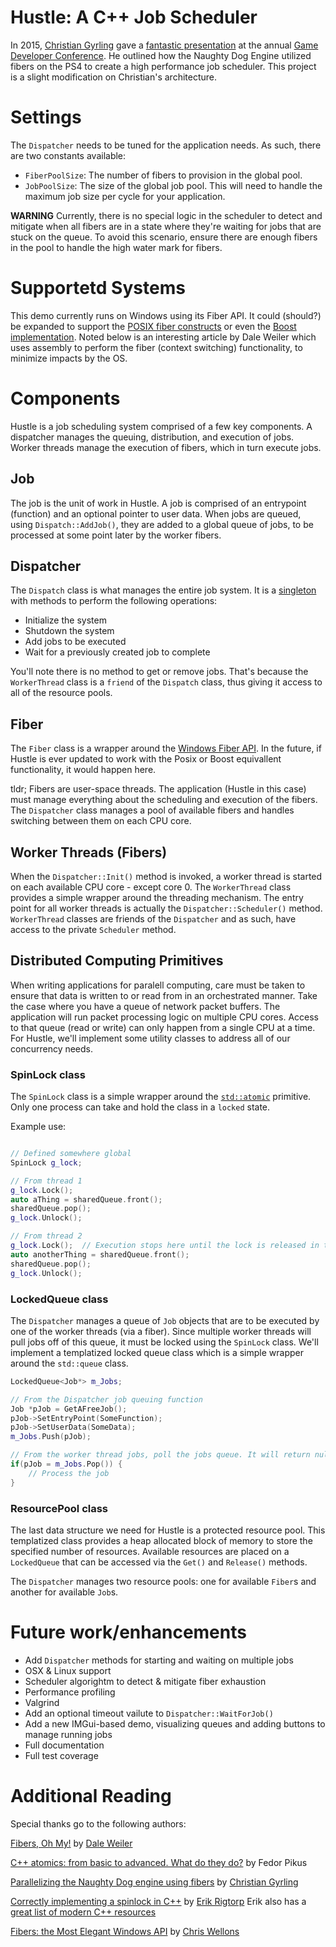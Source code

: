 # Hustle: A C++ Job Scheduler

In 2015, [Christian Gyrling](https://twitter.com/cgyrling) gave a [fantastic presentation](https://www.gdcvault.com/play/1022186/Parallelizing-the-Naughty-Dog-Engine) at the annual 
[Game Developer Conference](https://gdconf.com/). He outlined how the Naughty Dog Engine utilized fibers on the PS4 to create a high performance
job scheduler. This project is a slight modification on Christian's architecture. 

# Settings
The `Dispatcher` needs to be tuned for the application needs. As such, there are two constants available: 
- `FiberPoolSize`: The number of fibers to provision in the global pool. 
- `JobPoolSize`: The size of the global job pool. This will need to handle the maximum job size per cycle for your application.

__WARNING__ Currently, there is no special logic in the scheduler to detect and mitigate when all fibers are in a state where they're waiting for jobs 
that are stuck on the queue. To avoid this scenario, ensure there are enough fibers in the pool to handle the high water mark for fibers. 

# Supportetd Systems
This demo currently runs on Windows using its Fiber API. It could (should?) be expanded to support the 
[POSIX fiber constructs](https://linux.die.net/man/2/setcontext) or even the 
[Boost implementation](https://www.boost.org/doc/libs/1_78_0/libs/fiber/doc/html/fiber/overview.html). Noted below is an interesting article by
Dale Weiler which uses assembly to perform the fiber (context switching) functionality, to minimize impacts by the OS. 

# Components
Hustle is a job scheduling system comprised of a few key components. A dispatcher manages the queuing, distribution, and execution of jobs. Worker threads 
manage the execution of fibers, which in turn execute jobs. 

## Job
The job is the unit of work in Hustle. A job is comprised of an entrypoint (function) and an optional pointer to user data. When jobs are queued, using
`Dispatch::AddJob()`, they are added to a global queue of jobs, to be processed at some point later by the worker fibers.

## Dispatcher
The `Dispatch` class is what manages the entire job system. It is a [singleton](https://en.wikipedia.org/wiki/Singleton_pattern) with methods 
to perform the following operations:
- Initialize the system
- Shutdown the system
- Add jobs to be executed
- Wait for a previously created job to complete

You'll note there is no method to get or remove jobs. That's because the `WorkerThread` class is a `friend` of the `Dispatch` class, thus giving it
access to all of the resource pools. 

## Fiber
The `Fiber` class is a wrapper around the [Windows Fiber API](https://docs.microsoft.com/en-us/windows/win32/procthread/fibers). In the future, if 
Hustle is ever updated to work with the Posix or Boost equivallent functionality, it would happen here. 

tldr; Fibers are user-space threads. The application (Hustle in this case) must manage everything about the scheduling and execution of the fibers. 
The `Dispatcher` class manages a pool of available fibers and handles switching between them on each CPU core. 

## Worker Threads (Fibers)
When the `Dispatcher::Init()` method is invoked, a worker thread is started on each available CPU core - except core 0. The `WorkerThread` class
provides a simple wrapper around the threading mechanism. The entry point for all worker threads is actually the `Dispatcher::Scheduler()` method. 
`WorkerThread` classes are friends of the `Dispatcher` and as such, have access to the private `Scheduler` method. 

## Distributed Computing Primitives
When writing applications for paralell computing, care must be taken to ensure that data is written to or read from in an orchestrated manner. 
Take the case where you have a queue of network packet buffers. The application will run packet processing logic on multiple CPU cores. 
Access to that queue (read or write) can only happen from a single CPU at a time. For Hustle, we'll implement some utility classes 
to address all of our concurrency needs. 

### SpinLock class
The `SpinLock` class is a simple wrapper around the [`std::atomic`](https://en.cppreference.com/w/cpp/atomic/atomic) primitive. Only one process can
take and hold the class in a `locked` state. 

Example use:
```c++

// Defined somewhere global
SpinLock g_lock;

// From thread 1
g_lock.Lock();
auto aThing = sharedQueue.front();
sharedQueue.pop();
g_lock.Unlock();

// From thread 2
g_lock.Lock();	// Execution stops here until the lock is released in thread 1
auto anotherThing = sharedQueue.front();
sharedQueue.pop();
g_lock.Unlock();
```

### LockedQueue class
The `Dispatcher` manages a queue of `Job` objects that are to be executed by one of the worker threads (via a fiber). Since multiple worker threads
will pull jobs off of this queue, it must be locked using the `SpinLock` class. We'll implement a templatized locked queue class which is a simple wrapper
around the `std::queue` class. 

```c++
LockedQueue<Job*> m_Jobs;

// From the Dispatcher job queuing function
Job *pJob = GetAFreeJob();
pJob->SetEntryPoint(SomeFunction);
pJob->SetUserData(SomeData);
m_Jobs.Push(pJob);

// From the worker thread jobs, poll the jobs queue. It will return nullptr if there are no jobs. 
if(pJob = m_Jobs.Pop()) {
	// Process the job
}
```

### ResourcePool class

The last data structure we need for Hustle is a protected resource pool. This templatized class provides a heap allocated block of memory to store
the specified number of resources. Available resources are placed on a `LockedQueue` that can be accessed via the `Get()` and `Release()` methods. 

The `Dispatcher` manages two resource pools: one for available `Fiber`s and another for available `Job`s. 

# Future work/enhancements
- Add `Dispatcher` methods for starting and waiting on multiple jobs
- OSX & Linux support
- Scheduler algorightm to detect & mitigate fiber exhaustion
- Performance profiling
- Valgrind
- Add an optional timeout vailute to `Dispatcher::WaitForJob()`
- Add a new IMGui-based demo, visualizing queues and adding buttons to manage running jobs
- Full documentation
- Full test coverage



# Additional Reading
Special thanks go to the following authors:

[Fibers, Oh My!](https://graphitemaster.github.io/fibers/#fibers-oh-my) by [Dale Weiler](https://twitter.com/actualGraphite)

[C++ atomics: from basic to
advanced. What do they do?](https://www.cs.sfu.ca/~ashriram/Courses/CS431/assets/lectures/Part5/Atomics.pdf) by Fedor Pikus

[Parallelizing the Naughty Dog
engine using fibers](https://ubm-twvideo01.s3.amazonaws.com/o1/vault/gdc2015/presentations/Gyrling_Christian_Parallelizing_The_Naughty.pdf) by 
[Christian Gyrling](https://twitter.com/cgyrling)

[Correctly implementing a spinlock in C++](https://rigtorp.se/spinlock/) by [Erik Rigtorp](https://mobile.twitter.com/rigtorp)
Erik also has a [great list of modern C++ resources](https://github.com/rigtorp/awesome-modern-cpp)

[Fibers: the Most Elegant Windows API](https://nullprogram.com/blog/2019/03/28/) by [Chris Wellons](https://github.com/skeeto)
